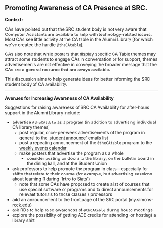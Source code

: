 ## Promoting Awareness of CA Presence at SRC.

**Context:**

CAs have pointed out that the SRC student body is not very aware that Computer Assistants are available to help with technology-related issues.  Most CAs see little activity at the CA table in the Alumni Library [for which we've created the handle `@theCAtable`].

CAs also note that while posters that display specific CA Table themes may attract some students to engage CAs in conversation or for support, themes advertisements are not effective in conveying the broader message that the CAs are a general resource that are aways available.

This discussion aims to help generate ideas for better informing the SRC student body of CA availability.

---

**Avenues for Increasing Awareness of CA Availability:**

Suggestions for raising awareness of SRC CA Availability for after-hours support in the Alumni Library include:

* advertise `@theCAtable` as a program (in addition to advertising individual CA library themes)
    * post regular, once-per-week advertisements of the program in general to  the ['student announce'](mailto:student@simons-rock.edu) emails list
    * post a repeating announcement of the `@theCAtable` program to the [weekly events calendar](http://simons-rock.edu/events/index.php?com=submit)
    * make posters that advertise the program as a whole
        * consider posting on doors to the library, on the bulletin board in the dining hall, and at the Student Union
* ask professors to help promote the program in class&mdash;especially for shifts that relate to their course (for example, but advertising sessions about learning R during 'Intro to Stats') 
   - note that some CAs have proposed to create alist of courses that use special software or programs and to direct announcements for relevant tutorials to those classes / professors
* add an announcement to the front page of the SRC portal (my.simons-rock.edu)
* ask RDs to help raise awareness of `@thCAtable` during house meetings
* explore the possibility of getting ACE credits for attending (or hosting) a library shift


